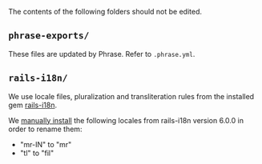 The contents of the following folders should not be edited.

## `phrase-exports/`

These files are updated by Phrase. Refer to `.phrase.yml`.

## `rails-i18n/`

We use locale files, pluralization and transliteration rules from the installed
gem [rails-i18n](https://github.com/svenfuchs/rails-i18n).

We [manually install](https://github.com/svenfuchs/rails-i18n#manual-installation)
the following locales from rails-i18n version 6.0.0 in order to rename them:

- "mr-IN" to "mr"
- "tl" to "fil"
